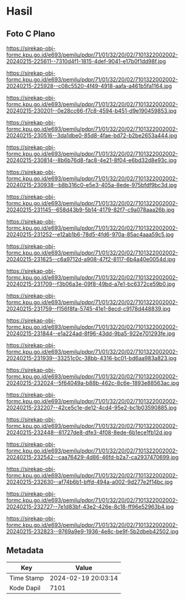 # Hasil

## Foto C Plano

https://sirekap-obj-formc.kpu.go.id/e693/pemilu/pdpr/71/01/32/20/02/7101322002002-20240215-225611--7310d4f1-1815-4def-9041-e17b0f1dd98f.jpg

https://sirekap-obj-formc.kpu.go.id/e693/pemilu/pdpr/71/01/32/20/02/7101322002002-20240215-225928--c08c5520-4f49-4918-aafa-a461b5fa1164.jpg

https://sirekap-obj-formc.kpu.go.id/e693/pemilu/pdpr/71/01/32/20/02/7101322002002-20240215-230201--0e28cc66-f7c8-4594-b451-d9e190459853.jpg

https://sirekap-obj-formc.kpu.go.id/e693/pemilu/pdpr/71/01/32/20/02/7101322002002-20240215-230516--3da1dbe0-85d8-4fae-bd72-b2be2653a444.jpg

https://sirekap-obj-formc.kpu.go.id/e693/pemilu/pdpr/71/01/32/20/02/7101322002002-20240215-230814--8b6b76d8-fac8-4e21-8f04-e6bd32d8e93c.jpg

https://sirekap-obj-formc.kpu.go.id/e693/pemilu/pdpr/71/01/32/20/02/7101322002002-20240215-230938--b8b316c0-e5e3-405a-8ede-975bfdf9bc3d.jpg

https://sirekap-obj-formc.kpu.go.id/e693/pemilu/pdpr/71/01/32/20/02/7101322002002-20240215-231145--658d43b9-5b14-4179-82f7-c9a078aaa26b.jpg

https://sirekap-obj-formc.kpu.go.id/e693/pemilu/pdpr/71/01/32/20/02/7101322002002-20240215-231252--e12ab1b6-78d5-4fd6-970a-85ac4aaa59c5.jpg

https://sirekap-obj-formc.kpu.go.id/e693/pemilu/pdpr/71/01/32/20/02/7101322002002-20240215-231625--c6a9712d-a908-47f2-8117-6b4a40e0054d.jpg

https://sirekap-obj-formc.kpu.go.id/e693/pemilu/pdpr/71/01/32/20/02/7101322002002-20240215-231709--f3b06a3e-09f8-49bd-a7e1-bc6372ce59b0.jpg

https://sirekap-obj-formc.kpu.go.id/e693/pemilu/pdpr/71/01/32/20/02/7101322002002-20240215-231759--f156f8fa-5745-41e1-8ecd-c9178d448839.jpg

https://sirekap-obj-formc.kpu.go.id/e693/pemilu/pdpr/71/01/32/20/02/7101322002002-20240215-231844--e1a224ad-8f96-43dd-9ba5-922e701293fe.jpg

https://sirekap-obj-formc.kpu.go.id/e693/pemilu/pdpr/71/01/32/20/02/7101322002002-20240215-231939--33251c0c-38bb-4316-bc01-bd6aa983a823.jpg

https://sirekap-obj-formc.kpu.go.id/e693/pemilu/pdpr/71/01/32/20/02/7101322002002-20240215-232024--5f64049a-b88b-462c-8c6e-1893e88563ac.jpg

https://sirekap-obj-formc.kpu.go.id/e693/pemilu/pdpr/71/01/32/20/02/7101322002002-20240215-232207--42ce5c1e-de12-4cd4-95e2-bc1b03590885.jpg

https://sirekap-obj-formc.kpu.go.id/e693/pemilu/pdpr/71/01/32/20/02/7101322002002-20240215-232448--81727de8-dfe3-4f08-8ede-6b1ece1fb12d.jpg

https://sirekap-obj-formc.kpu.go.id/e693/pemilu/pdpr/71/01/32/20/02/7101322002002-20240215-232542--caa76429-4d86-46fd-b2a7-ca2937470699.jpg

https://sirekap-obj-formc.kpu.go.id/e693/pemilu/pdpr/71/01/32/20/02/7101322002002-20240215-232630--af74b6b1-bffd-494a-a002-9d277e2f14bc.jpg

https://sirekap-obj-formc.kpu.go.id/e693/pemilu/pdpr/71/01/32/20/02/7101322002002-20240215-232727--7e1d83bf-43e2-426e-8c18-ff96e52963b4.jpg

https://sirekap-obj-formc.kpu.go.id/e693/pemilu/pdpr/71/01/32/20/02/7101322002002-20240215-232823--9769a9e9-1936-4e8c-be9f-5b2dbeb42502.jpg


## Metadata

| Key        | Value               |
| ---------- | ------------------- |
| Time Stamp | 2024-02-19 20:03:14 |
| Kode Dapil | 7101                |



